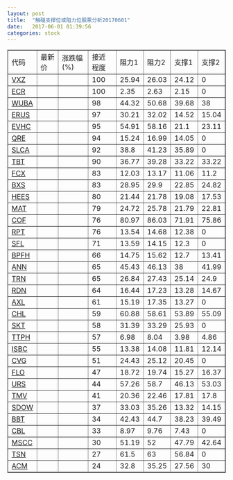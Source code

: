 ```yaml
---
layout: post
title:  "触碰支撑位或阻力位股票分析20170601"
date:   2017-06-01 01:39:56
categories: stock
---
```

<script type="text/javascript">
var stockList = []
stockList.push('gb_vxz');
stockList.push('gb_ecr');
stockList.push('gb_wuba');
stockList.push('gb_erus');
stockList.push('gb_evhc');
stockList.push('gb_qre');
stockList.push('gb_slca');
stockList.push('gb_tbt');
stockList.push('gb_fcx');
stockList.push('gb_bxs');
stockList.push('gb_hees');
stockList.push('gb_mat');
stockList.push('gb_cof');
stockList.push('gb_rpt');
stockList.push('gb_sfl');
stockList.push('gb_bpfh');
stockList.push('gb_ann');
stockList.push('gb_trn');
stockList.push('gb_rdn');
stockList.push('gb_axl');
stockList.push('gb_chl');
stockList.push('gb_skt');
stockList.push('gb_ttph');
stockList.push('gb_isbc');
stockList.push('gb_cvg');
stockList.push('gb_flo');
stockList.push('gb_urs');
stockList.push('gb_tmv');
stockList.push('gb_sdow');
stockList.push('gb_bbt');
stockList.push('gb_cbl');
stockList.push('gb_mscc');
stockList.push('gb_tsn');
stockList.push('gb_acm');
</script>
<table border="1">
 <tr>
 <td>代码</td>
 <td>最新价</td>
 <td>涨跌幅(%)</td>
 <td>接近程度</td>
 <td>阻力1</td>
 <td>阻力2</td>
 <td>支撑1</td>
 <td>支撑2</td>
</tr>
  <tr id="vxz" class="green">
  <td><a href="http://stock.finance.sina.com.cn/usstock/quotes/VXZ.html" target="_blank">VXZ</a></td><td></td><td></td><td>100</td><td>25.94</td><td>26.03</td><td>24.12</td><td>0</td></tr>
  <tr id="ecr" class="green">
  <td><a href="http://stock.finance.sina.com.cn/usstock/quotes/ECR.html" target="_blank">ECR</a></td><td></td><td></td><td>100</td><td>2.35</td><td>2.63</td><td>2.15</td><td>0</td></tr>
  <tr id="wuba" class="red">
  <td><a href="http://stock.finance.sina.com.cn/usstock/quotes/WUBA.html" target="_blank">WUBA</a></td><td></td><td></td><td>98</td><td>44.32</td><td>50.68</td><td>39.68</td><td>38</td></tr>
  <tr id="erus" class="red">
  <td><a href="http://stock.finance.sina.com.cn/usstock/quotes/ERUS.html" target="_blank">ERUS</a></td><td></td><td></td><td>97</td><td>30.21</td><td>32.02</td><td>14.52</td><td>15.04</td></tr>
  <tr id="evhc" class="red">
  <td><a href="http://stock.finance.sina.com.cn/usstock/quotes/EVHC.html" target="_blank">EVHC</a></td><td></td><td></td><td>95</td><td>54.91</td><td>58.16</td><td>21.1</td><td>23.11</td></tr>
  <tr id="qre" class="red">
  <td><a href="http://stock.finance.sina.com.cn/usstock/quotes/QRE.html" target="_blank">QRE</a></td><td></td><td></td><td>94</td><td>15.24</td><td>16.99</td><td>14.05</td><td>0</td></tr>
  <tr id="slca" class="green">
  <td><a href="http://stock.finance.sina.com.cn/usstock/quotes/SLCA.html" target="_blank">SLCA</a></td><td></td><td></td><td>92</td><td>38.8</td><td>41.23</td><td>35.89</td><td>0</td></tr>
  <tr id="tbt" class="red">
  <td><a href="http://stock.finance.sina.com.cn/usstock/quotes/TBT.html" target="_blank">TBT</a></td><td></td><td></td><td>90</td><td>36.77</td><td>39.28</td><td>33.22</td><td>33.22</td></tr>
  <tr id="fcx" class="green">
  <td><a href="http://stock.finance.sina.com.cn/usstock/quotes/FCX.html" target="_blank">FCX</a></td><td></td><td></td><td>83</td><td>12.03</td><td>13.17</td><td>11.06</td><td>11.2</td></tr>
  <tr id="bxs" class="red">
  <td><a href="http://stock.finance.sina.com.cn/usstock/quotes/BXS.html" target="_blank">BXS</a></td><td></td><td></td><td>83</td><td>28.95</td><td>29.9</td><td>22.85</td><td>24.82</td></tr>
  <tr id="hees" class="green">
  <td><a href="http://stock.finance.sina.com.cn/usstock/quotes/HEES.html" target="_blank">HEES</a></td><td></td><td></td><td>80</td><td>21.44</td><td>21.78</td><td>19.08</td><td>17.53</td></tr>
  <tr id="mat" class="green">
  <td><a href="http://stock.finance.sina.com.cn/usstock/quotes/MAT.html" target="_blank">MAT</a></td><td></td><td></td><td>79</td><td>24.72</td><td>25.78</td><td>21.79</td><td>22.81</td></tr>
  <tr id="cof" class="green">
  <td><a href="http://stock.finance.sina.com.cn/usstock/quotes/COF.html" target="_blank">COF</a></td><td></td><td></td><td>76</td><td>80.97</td><td>86.03</td><td>71.91</td><td>75.86</td></tr>
  <tr id="rpt" class="green">
  <td><a href="http://stock.finance.sina.com.cn/usstock/quotes/RPT.html" target="_blank">RPT</a></td><td></td><td></td><td>76</td><td>13.54</td><td>14.68</td><td>12.38</td><td>0</td></tr>
  <tr id="sfl" class="red">
  <td><a href="http://stock.finance.sina.com.cn/usstock/quotes/SFL.html" target="_blank">SFL</a></td><td></td><td></td><td>71</td><td>13.59</td><td>14.15</td><td>12.3</td><td>0</td></tr>
  <tr id="bpfh" class="red">
  <td><a href="http://stock.finance.sina.com.cn/usstock/quotes/BPFH.html" target="_blank">BPFH</a></td><td></td><td></td><td>66</td><td>14.75</td><td>15.62</td><td>12.7</td><td>13.41</td></tr>
  <tr id="ann" class="red">
  <td><a href="http://stock.finance.sina.com.cn/usstock/quotes/ANN.html" target="_blank">ANN</a></td><td></td><td></td><td>65</td><td>45.43</td><td>46.13</td><td>38</td><td>41.99</td></tr>
  <tr id="trn" class="green">
  <td><a href="http://stock.finance.sina.com.cn/usstock/quotes/TRN.html" target="_blank">TRN</a></td><td></td><td></td><td>65</td><td>26.84</td><td>27.43</td><td>25.14</td><td>24.9</td></tr>
  <tr id="rdn" class="red">
  <td><a href="http://stock.finance.sina.com.cn/usstock/quotes/RDN.html" target="_blank">RDN</a></td><td></td><td></td><td>64</td><td>16.44</td><td>17.23</td><td>13.28</td><td>14.67</td></tr>
  <tr id="axl" class="red">
  <td><a href="http://stock.finance.sina.com.cn/usstock/quotes/AXL.html" target="_blank">AXL</a></td><td></td><td></td><td>61</td><td>15.19</td><td>17.35</td><td>13.27</td><td>0</td></tr>
  <tr id="chl" class="green">
  <td><a href="http://stock.finance.sina.com.cn/usstock/quotes/CHL.html" target="_blank">CHL</a></td><td></td><td></td><td>59</td><td>60.88</td><td>58.61</td><td>53.89</td><td>55.09</td></tr>
  <tr id="skt" class="green">
  <td><a href="http://stock.finance.sina.com.cn/usstock/quotes/SKT.html" target="_blank">SKT</a></td><td></td><td></td><td>58</td><td>31.39</td><td>33.29</td><td>25.93</td><td>0</td></tr>
  <tr id="ttph" class="red">
  <td><a href="http://stock.finance.sina.com.cn/usstock/quotes/TTPH.html" target="_blank">TTPH</a></td><td></td><td></td><td>57</td><td>6.98</td><td>8.04</td><td>3.98</td><td>4.86</td></tr>
  <tr id="isbc" class="red">
  <td><a href="http://stock.finance.sina.com.cn/usstock/quotes/ISBC.html" target="_blank">ISBC</a></td><td></td><td></td><td>55</td><td>13.38</td><td>14.08</td><td>11.81</td><td>12.14</td></tr>
  <tr id="cvg" class="red">
  <td><a href="http://stock.finance.sina.com.cn/usstock/quotes/CVG.html" target="_blank">CVG</a></td><td></td><td></td><td>51</td><td>24.43</td><td>25.12</td><td>20.45</td><td>0</td></tr>
  <tr id="flo" class="red">
  <td><a href="http://stock.finance.sina.com.cn/usstock/quotes/FLO.html" target="_blank">FLO</a></td><td></td><td></td><td>47</td><td>18.72</td><td>19.74</td><td>15.27</td><td>16.37</td></tr>
  <tr id="urs" class="green">
  <td><a href="http://stock.finance.sina.com.cn/usstock/quotes/URS.html" target="_blank">URS</a></td><td></td><td></td><td>44</td><td>57.26</td><td>58.7</td><td>46.13</td><td>53.03</td></tr>
  <tr id="tmv" class="red">
  <td><a href="http://stock.finance.sina.com.cn/usstock/quotes/TMV.html" target="_blank">TMV</a></td><td></td><td></td><td>41</td><td>20.36</td><td>22.46</td><td>17.81</td><td>17.8</td></tr>
  <tr id="sdow" class="red">
  <td><a href="http://stock.finance.sina.com.cn/usstock/quotes/SDOW.html" target="_blank">SDOW</a></td><td></td><td></td><td>37</td><td>33.03</td><td>35.26</td><td>13.32</td><td>14.15</td></tr>
  <tr id="bbt" class="red">
  <td><a href="http://stock.finance.sina.com.cn/usstock/quotes/BBT.html" target="_blank">BBT</a></td><td></td><td></td><td>34</td><td>42.43</td><td>44.7</td><td>38.23</td><td>39.49</td></tr>
  <tr id="cbl" class="green">
  <td><a href="http://stock.finance.sina.com.cn/usstock/quotes/CBL.html" target="_blank">CBL</a></td><td></td><td></td><td>33</td><td>8.97</td><td>9.76</td><td>7.43</td><td>0</td></tr>
  <tr id="mscc" class="green">
  <td><a href="http://stock.finance.sina.com.cn/usstock/quotes/MSCC.html" target="_blank">MSCC</a></td><td></td><td></td><td>30</td><td>51.19</td><td>52</td><td>47.79</td><td>42.64</td></tr>
  <tr id="tsn" class="green">
  <td><a href="http://stock.finance.sina.com.cn/usstock/quotes/TSN.html" target="_blank">TSN</a></td><td></td><td></td><td>27</td><td>61.5</td><td>63</td><td>56.84</td><td>0</td></tr>
  <tr id="acm" class="red">
  <td><a href="http://stock.finance.sina.com.cn/usstock/quotes/ACM.html" target="_blank">ACM</a></td><td></td><td></td><td>24</td><td>32.8</td><td>35.25</td><td>27.56</td><td>30</td></tr>
</table>
